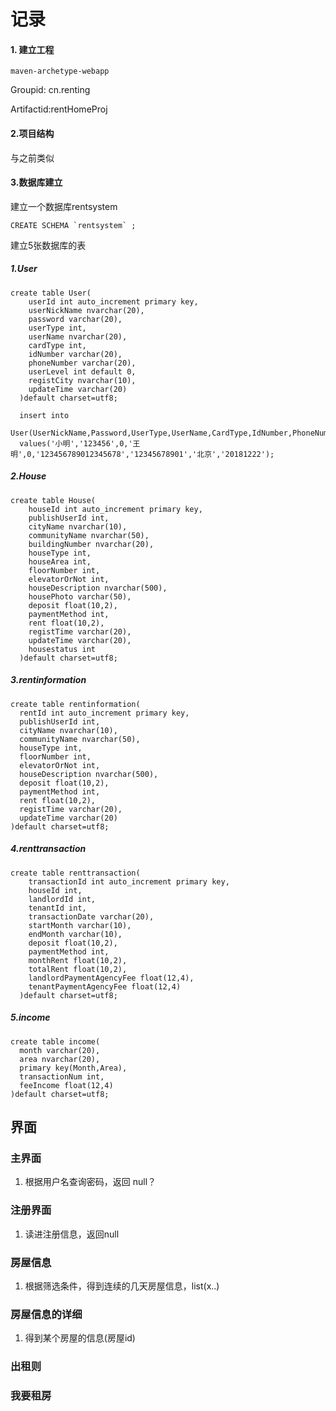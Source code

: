 # 记录

#### 1. 建立工程

```
maven-archetype-webapp
```

Groupid: cn.renting

Artifactid:rentHomeProj

#### 2.项目结构
与之前类似

#### 3.数据库建立
建立一个数据库rentsystem
```
CREATE SCHEMA `rentsystem` ;
```
建立5张数据库的表
##### 1.User
```
create table User(
    userId int auto_increment primary key,
    userNickName nvarchar(20),
    password varchar(20),
    userType int,
    userName nvarchar(20),
    cardType int,
    idNumber varchar(20),
    phoneNumber varchar(20),
    userLevel int default 0,
    registCity nvarchar(10),
    updateTime varchar(20)
  )default charset=utf8;

  insert into 
    User(UserNickName,Password,UserType,UserName,CardType,IdNumber,PhoneNumber,RegistCity,UpdateTime) 
  values('小明','123456',0,'王明',0,'123456789012345678','12345678901','北京','20181222');
```
##### 2.House
```
create table House(
    houseId int auto_increment primary key,
    publishUserId int,
    cityName nvarchar(10),
    communityName nvarchar(50),
    buildingNumber nvarchar(20),
    houseType int,
    houseArea int,
    floorNumber int,
    elevatorOrNot int,
    houseDescription nvarchar(500),
    housePhoto varchar(50),
    deposit float(10,2),
    paymentMethod int,
    rent float(10,2),
    registTime varchar(20),
    updateTime varchar(20),
    housestatus int
  )default charset=utf8;
  ```
  ##### 3.rentinformation
  ```
  create table rentinformation(
    rentId int auto_increment primary key,
    publishUserId int,
    cityName nvarchar(10),
    communityName nvarchar(50),
    houseType int,
    floorNumber int,
    elevatorOrNot int,
    houseDescription nvarchar(500),
    deposit float(10,2),
    paymentMethod int,
    rent float(10,2),
    registTime varchar(20),
    updateTime varchar(20)
  )default charset=utf8;
  ```
##### 4.renttransaction
```
create table renttransaction(
    transactionId int auto_increment primary key,
    houseId int,
    landlordId int,
    tenantId int,
    transactionDate varchar(20),
    startMonth varchar(10),
    endMonth varchar(10),
    deposit float(10,2),
    paymentMethod int,
    monthRent float(10,2),
    totalRent float(10,2),
    landlordPaymentAgencyFee float(12,4),
    tenantPaymentAgencyFee float(12,4)
  )default charset=utf8;
  ```
  ##### 5.income
  ```
  create table income(
    month varchar(20),
    area nvarchar(20),
    primary key(Month,Area),
    transactionNum int,
    feeIncome float(12,4)
  )default charset=utf8;
  ```


## 界面

### 主界面

1. 根据用户名查询密码，返回 null？

### 注册界面
1. 读进注册信息，返回null
### 房屋信息
1. 根据筛选条件，得到连续的几天房屋信息，list(x..)
### 房屋信息的详细
1. 得到某个房屋的信息(房屋id)
### 出租则
### 我要租房





